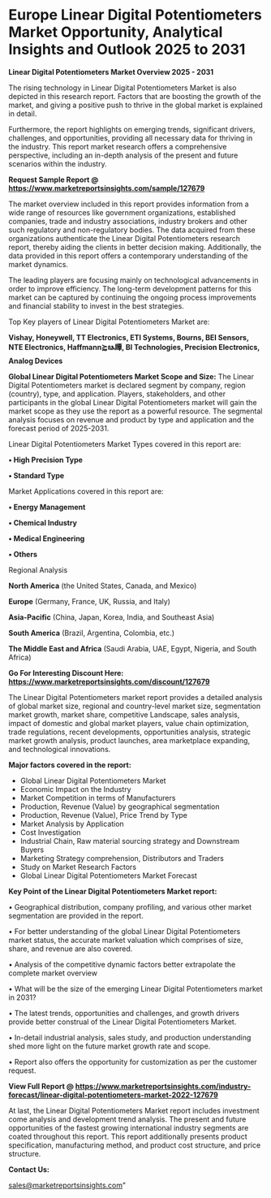  # Europe Linear Digital Potentiometers Market Opportunity, Analytical Insights and Outlook 2025 to 2031

<Strong> Linear Digital Potentiometers Market Overview 2025 - 2031</strong>

The rising technology in Linear Digital Potentiometers Market is also depicted in this research report. Factors that are boosting the growth of the market, and giving a positive push to thrive in the global market is explained in detail.

Furthermore, the report highlights on emerging trends, significant drivers, challenges, and opportunities, providing all necessary data for thriving in the industry. This report market research offers a comprehensive perspective, including an in-depth analysis of the present and future scenarios within the industry.

<strong>Request Sample Report @ <a href=https://www.marketreportsinsights.com/sample/127679>https://www.marketreportsinsights.com/sample/127679</a></strong>

The market overview included in this report provides information from a wide range of resources like government organizations, established companies, trade and industry associations, industry brokers and other such regulatory and non-regulatory bodies. The data acquired from these organizations authenticate the Linear Digital Potentiometers research report, thereby aiding the clients in better decision making. Additionally, the data provided in this report offers a contemporary understanding of the market dynamics.

The leading players are focusing mainly on technological advancements in order to improve efficiency. The long-term development patterns for this market can be captured by continuing the ongoing process improvements and financial stability to invest in the best strategies.

Top Key players of Linear Digital Potentiometers Market are:

<strong>Vishay, Honeywell, TT Electronics, ETI Systems, Bourns, BEI Sensors, NTE Electronics, Haffmann⪸ꦦ瞫, BI Technologies, Precision Electronics, Analog Devices</strong>

<strong><b>Global Linear Digital Potentiometers Market Scope and Size:</b></strong>
The Linear Digital Potentiometers market is declared segment by company, region (country), type, and application. Players, stakeholders, and other participants in the global Linear Digital Potentiometers market will gain the market scope as they use the report as a powerful resource. The segmental analysis focuses on revenue and product by type and application and the forecast period of 2025-2031.

Linear Digital Potentiometers Market Types covered in this report are:

<strong>• High Precision Type

• Standard Type</strong>

Market Applications covered in this report are:

<strong>• Energy Management

• Chemical Industry

• Medical Engineering

• Others</strong> 

Regional Analysis

<strong>North America</strong> (the United States, Canada, and Mexico)

<strong>Europe</strong> (Germany, France, UK, Russia, and Italy)

<strong>Asia-Pacific</strong> (China, Japan, Korea, India, and Southeast Asia)

<strong>South America</strong> (Brazil, Argentina, Colombia, etc.)

<strong>The Middle East and Africa</strong> (Saudi Arabia, UAE, Egypt, Nigeria, and South Africa)

<strong>Go For Interesting Discount Here: <a href=https://www.marketreportsinsights.com/discount/127679>https://www.marketreportsinsights.com/discount/127679</a></strong>

The Linear Digital Potentiometers market report provides a detailed analysis of global market size, regional and country-level market size, segmentation market growth, market share, competitive Landscape, sales analysis, impact of domestic and global market players, value chain optimization, trade regulations, recent developments, opportunities analysis, strategic market growth analysis, product launches, area marketplace expanding, and technological innovations.

<strong><b>Major factors covered in the report:</b></strong>
<ul>
  <li>Global Linear Digital Potentiometers Market </li>
  <li>Economic Impact on the Industry</li>
  <li>Market Competition in terms of Manufacturers</li>
  <li>Production, Revenue (Value) by geographical segmentation</li>
  <li>Production, Revenue (Value), Price Trend by Type</li>
  <li>Market Analysis by Application</li>
  <li>Cost Investigation</li>
  <li>Industrial Chain, Raw material sourcing strategy and Downstream Buyers</li>
  <li>Marketing Strategy comprehension, Distributors and Traders</li>
  <li>Study on Market Research Factors</li>
  <li>Global Linear Digital Potentiometers Market Forecast</li>
</ul>

<strong><b>Key Point of the Linear Digital Potentiometers Market report:</b></strong>

• Geographical distribution, company profiling, and various other market segmentation are provided in the report.

• For better understanding of the global Linear Digital Potentiometers market status, the accurate market valuation which comprises of size, share, and revenue are also covered.

• Analysis of the competitive dynamic factors better extrapolate the complete market overview

• What will be the size of the emerging Linear Digital Potentiometers market in 2031?

• The latest trends, opportunities and challenges, and growth drivers provide better construal of the Linear Digital Potentiometers Market.

• In-detail industrial analysis, sales study, and production understanding shed more light on the future market growth rate and scope.

• Report also offers the opportunity for customization as per the customer request.

<strong><b>View Full Report @ <a href=https://www.marketreportsinsights.com/industry-forecast/linear-digital-potentiometers-market-2022-127679>https://www.marketreportsinsights.com/industry-forecast/linear-digital-potentiometers-market-2022-127679</a></b></strong>


At last, the Linear Digital Potentiometers Market report includes investment come analysis and development trend analysis. The present and future opportunities of the fastest growing international industry segments are coated throughout this report. This report additionally presents product specification, manufacturing method, and product cost structure, and price structure.

<strong>Contact Us:</strong>

sales@marketreportsinsights.com"

